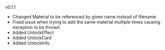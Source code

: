 v0.1.1
- Changed Material to be referenced by given name instead of filename
- Fixed issue when trying to add the same material multiple times causing exception to be thrown
- Added UnlockEffect
- Added UnlockCard
- Added UnlockInfo
